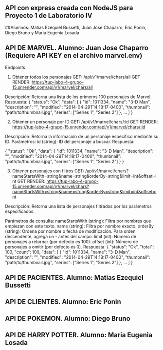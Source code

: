 ## API con express creada con NodeJS para Proyecto 1 de Laboratorio IV 
##Alumnos: Matias Ezequiel Bussetti, Juan Jose Chaparro, Eric Ponin, Diego Bruno y Maria Eugenia Losada


## API DE MARVEL. Alumno: Juan Jose Chaparro (Requiere API KEY en el archivo marvel.env)
Endpoints
1. Obtener todos los personajes
GET: /api/v1/marvel/chars/all
GET RENDER: https://tup-labo-4-grupo-15.onrender.com/api/v1/marvel/chars/all

Descripción: Retorna una lista de los primeros 100 personajes de Marvel.
Respuesta:
{
  "status": "Ok",
  "data": [
    {
      "id": 1011334,
      "name": "3-D Man",
      "description": "",
      "modified": "2014-04-29T14:18:17-0400",
      "thumbnail": "path/to/thumbnail.jpg",
      "series": ["Series 1", "Series 2"]
    },
    ...
  ]
}

2. Obtener un personaje por ID
GET: /api/v1/marvel/chars/:id
GET RENDER: https://tup-labo-4-grupo-15.onrender.com/api/v1/marvel/chars/:id

Descripción: Retorna la información de un personaje específico mediante su ID.
Parámetros:
id (string): ID del personaje a buscar.
Respuesta:

{
  "status": "Ok",
  "data": {
    "id": 1011334,
    "name": "3-D Man",
    "description": "",
    "modified": "2014-04-29T14:18:17-0400",
    "thumbnail": "path/to/thumbnail.jpg",
    "series": ["Series 1", "Series 2"]
  }
}

3. Obtener personajes con filtros
GET: /api/v1/marvel/chars?nameStartsWith=string&name=string&orderBy=string&limit=int&offset=int
GET RENDER: https://tup-labo-4-grupo-15.onrender.com/api/v1/marvel/chars?nameStartsWith=string&name=string&orderBy=string&limit=int&offset=int

Descripción: Retorna una lista de personajes filtrados por los parámetros especificados.

Parámetros de consulta:
nameStartsWith (string): Filtra por nombres que empiezan con este texto.
name (string): Filtra por nombre exacto.
orderBy (string): Ordena por nombre o fecha de modificación. Para orden descendente, agrega un - antes del campo.
limit (int): Número de personajes a retornar (por defecto es 100).
offset (int): Número de personajes a omitir (por defecto es 0).
Respuesta:
{
  "status": "Ok",
  "total": 100,
  "count": 100,
  "data": [
    {
      "id": 1011334,
      "name": "3-D Man",
      "description": "",
      "modified": "2014-04-29T14:18:17-0400",
      "thumbnail": "path/to/thumbnail.jpg",
      "series": ["Series 1", "Series 2"]
    },
    ...
  ]
}

## API DE PACIENTES. Alumno: Matias Ezequiel Bussetti


## API DE CLIENTES. Alumno: Eric Ponin


## API DE POKEMON. Alumno: Diego Bruno


## API DE HARRY POTTER. Alumno: Maria Eugenia Losada


